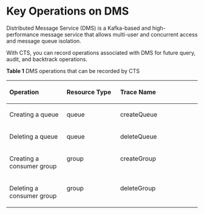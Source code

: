 # Key Operations on DMS<a name="en-us_topic_0100291679"></a>

Distributed Message Service \(DMS\) is a Kafka-based and high-performance message service that allows multi-user and concurrent access and message queue isolation.

With CTS, you can record operations associated with DMS for future query, audit, and backtrack operations.

**Table  1**  DMS operations that can be recorded by CTS

<a name="table1424737164115"></a>
<table><thead align="left"><tr id="r3407c96968734554ac80493094ff8fcb"><th class="cellrowborder" valign="top" width="29.967003299670036%" id="mcps1.2.4.1.1"><p id="a2128691c982041bbab712edeab28472e"><a name="a2128691c982041bbab712edeab28472e"></a><a name="a2128691c982041bbab712edeab28472e"></a>Operation</p>
</th>
<th class="cellrowborder" valign="top" width="27.947205279472055%" id="mcps1.2.4.1.2"><p id="a8507175035cd4c348416b4bf9e104487"><a name="a8507175035cd4c348416b4bf9e104487"></a><a name="a8507175035cd4c348416b4bf9e104487"></a>Resource Type</p>
</th>
<th class="cellrowborder" valign="top" width="42.085791420857916%" id="mcps1.2.4.1.3"><p id="ae7fdbf6681124e5e967710e5cb5d3738"><a name="ae7fdbf6681124e5e967710e5cb5d3738"></a><a name="ae7fdbf6681124e5e967710e5cb5d3738"></a>Trace Name</p>
</th>
</tr>
</thead>
<tbody><tr id="rb52ca6cd73df4999ad733d90fd960a58"><td class="cellrowborder" valign="top" width="29.967003299670036%" headers="mcps1.2.4.1.1 "><p id="a0fb9c6f21ff244bd95d89e877ed4abe6"><a name="a0fb9c6f21ff244bd95d89e877ed4abe6"></a><a name="a0fb9c6f21ff244bd95d89e877ed4abe6"></a>Creating a queue</p>
</td>
<td class="cellrowborder" valign="top" width="27.947205279472055%" headers="mcps1.2.4.1.2 "><p id="a7fab21bd7b7c425a86c000e201168749"><a name="a7fab21bd7b7c425a86c000e201168749"></a><a name="a7fab21bd7b7c425a86c000e201168749"></a>queue</p>
</td>
<td class="cellrowborder" valign="top" width="42.085791420857916%" headers="mcps1.2.4.1.3 "><p id="a5e508ae8fcdd43d39a9f8c7233e4664b"><a name="a5e508ae8fcdd43d39a9f8c7233e4664b"></a><a name="a5e508ae8fcdd43d39a9f8c7233e4664b"></a>createQueue</p>
</td>
</tr>
<tr id="r7032089fa24142639ccb3ca3577fe843"><td class="cellrowborder" valign="top" width="29.967003299670036%" headers="mcps1.2.4.1.1 "><p id="a35a3eed5329d429b92bc0a561c74fecc"><a name="a35a3eed5329d429b92bc0a561c74fecc"></a><a name="a35a3eed5329d429b92bc0a561c74fecc"></a>Deleting a queue</p>
</td>
<td class="cellrowborder" valign="top" width="27.947205279472055%" headers="mcps1.2.4.1.2 "><p id="ada18a4863beb415d95e56c3eadae407d"><a name="ada18a4863beb415d95e56c3eadae407d"></a><a name="ada18a4863beb415d95e56c3eadae407d"></a>queue</p>
</td>
<td class="cellrowborder" valign="top" width="42.085791420857916%" headers="mcps1.2.4.1.3 "><p id="ace714d7a41cd46c1bd22a2c504a4f906"><a name="ace714d7a41cd46c1bd22a2c504a4f906"></a><a name="ace714d7a41cd46c1bd22a2c504a4f906"></a>deleteQueue</p>
</td>
</tr>
<tr id="r1b0a865f2dd0460789bfe5b906ce9f17"><td class="cellrowborder" valign="top" width="29.967003299670036%" headers="mcps1.2.4.1.1 "><p id="a4133f141133a430fa91fbdc27628e7de"><a name="a4133f141133a430fa91fbdc27628e7de"></a><a name="a4133f141133a430fa91fbdc27628e7de"></a>Creating a consumer group</p>
</td>
<td class="cellrowborder" valign="top" width="27.947205279472055%" headers="mcps1.2.4.1.2 "><p id="a23025d4b532d471e8c81b35ecdea97d2"><a name="a23025d4b532d471e8c81b35ecdea97d2"></a><a name="a23025d4b532d471e8c81b35ecdea97d2"></a>group</p>
</td>
<td class="cellrowborder" valign="top" width="42.085791420857916%" headers="mcps1.2.4.1.3 "><p id="a9df92b7a7ff74b44bac6790779a877f0"><a name="a9df92b7a7ff74b44bac6790779a877f0"></a><a name="a9df92b7a7ff74b44bac6790779a877f0"></a>createGroup</p>
</td>
</tr>
<tr id="r4cf2d675496c419fb6e8b0570b2b5589"><td class="cellrowborder" valign="top" width="29.967003299670036%" headers="mcps1.2.4.1.1 "><p id="a7109c58263d844de8aedcecf643a20b2"><a name="a7109c58263d844de8aedcecf643a20b2"></a><a name="a7109c58263d844de8aedcecf643a20b2"></a>Deleting a consumer group</p>
</td>
<td class="cellrowborder" valign="top" width="27.947205279472055%" headers="mcps1.2.4.1.2 "><p id="a473d2a9a5e8f4ffc8c0fbb929a1fd0cd"><a name="a473d2a9a5e8f4ffc8c0fbb929a1fd0cd"></a><a name="a473d2a9a5e8f4ffc8c0fbb929a1fd0cd"></a>group</p>
</td>
<td class="cellrowborder" valign="top" width="42.085791420857916%" headers="mcps1.2.4.1.3 "><p id="a2bdcfa980065417fb808275515ecc40e"><a name="a2bdcfa980065417fb808275515ecc40e"></a><a name="a2bdcfa980065417fb808275515ecc40e"></a>deleteGroup</p>
</td>
</tr>
</tbody>
</table>

